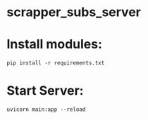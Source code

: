 # scrapper_subs_server

# Install modules:

    pip install -r requirements.txt

# Start Server:

    uvicorn main:app --reload
